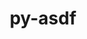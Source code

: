 ---
title: "py-asdf"
layout: cache
categories: [package, develop]
meta: {"compilers": ["none"], "num_specs": 68, "num_specs_by_stack": {"hep": 68, "root": 68}, "oss": ["ubuntu22.04", "ubuntu24.04"], "platforms": ["linux"], "stacks": ["hep", "root"], "targets": ["x86_64_v3"], "versions": ["2.15.0"]}
spec_details: [{"compiler": "none", "hash": "2lfvbntdm2eedp6xlgbsx7qn4g7phu6i", "os": "ubuntu22.04", "platform": "linux", "size": "-", "stacks": ["hep", "root"], "target": "x86_64_v3", "variants": ["build_system=python_pip", "+lz4"], "versions": ["2.15.0"]}, {"compiler": "none", "hash": "2zep2vtgjupoxkb3viapepadm2a5uij6", "os": "ubuntu22.04", "platform": "linux", "size": "-", "stacks": ["hep", "root"], "target": "x86_64_v3", "variants": ["build_system=python_pip", "+lz4"], "versions": ["2.15.0"]}, {"compiler": "none", "hash": "3nahberqcgcw27vl3uimlzggwvbboyh2", "os": "ubuntu22.04", "platform": "linux", "size": "-", "stacks": ["hep", "root"], "target": "x86_64_v3", "variants": ["build_system=python_pip", "+lz4"], "versions": ["2.15.0"]}, {"compiler": "none", "hash": "3vjf3j4ctipvkae6p7yqpyybd4nla4fo", "os": "ubuntu24.04", "platform": "linux", "size": "-", "stacks": ["hep", "root"], "target": "x86_64_v3", "variants": ["build_system=python_pip", "+lz4"], "versions": ["2.15.0"]}, {"compiler": "none", "hash": "3x3zdt5htrcxbwuatjdvqvcgi5od7exs", "os": "ubuntu24.04", "platform": "linux", "size": "-", "stacks": ["hep", "root"], "target": "x86_64_v3", "variants": ["build_system=python_pip", "+lz4"], "versions": ["2.15.0"]}, {"compiler": "none", "hash": "3xnebo7bbd5d7y4s2c6k7crnbekv4ru2", "os": "ubuntu22.04", "platform": "linux", "size": "-", "stacks": ["hep", "root"], "target": "x86_64_v3", "variants": ["build_system=python_pip", "+lz4"], "versions": ["2.15.0"]}, {"compiler": "none", "hash": "47kb34ikjojkrfs4cz7umddutokuc724", "os": "ubuntu22.04", "platform": "linux", "size": "-", "stacks": ["hep", "root"], "target": "x86_64_v3", "variants": ["build_system=python_pip", "+lz4"], "versions": ["2.15.0"]}, {"compiler": "none", "hash": "47rx4sazlaznomwae3yf5uw5mc7hzrze", "os": "ubuntu22.04", "platform": "linux", "size": "-", "stacks": ["hep", "root"], "target": "x86_64_v3", "variants": ["build_system=python_pip", "+lz4"], "versions": ["2.15.0"]}, {"compiler": "none", "hash": "5duvcyvq3y6uwxvxfyqxtbvo27sp3c7o", "os": "ubuntu24.04", "platform": "linux", "size": "-", "stacks": ["hep", "root"], "target": "x86_64_v3", "variants": ["build_system=python_pip", "+lz4"], "versions": ["2.15.0"]}, {"compiler": "none", "hash": "5ermxplcfmsdztzei37wbbf5juuaono3", "os": "ubuntu22.04", "platform": "linux", "size": "-", "stacks": ["hep", "root"], "target": "x86_64_v3", "variants": ["build_system=python_pip", "+lz4"], "versions": ["2.15.0"]}, {"compiler": "none", "hash": "5qtq4cht6sehfzuyj3ivtrvsfglcnpcc", "os": "ubuntu24.04", "platform": "linux", "size": "-", "stacks": ["hep", "root"], "target": "x86_64_v3", "variants": ["build_system=python_pip", "+lz4"], "versions": ["2.15.0"]}, {"compiler": "none", "hash": "6ee2kq5qpaoec4h6xd3dokkrvyhd32mh", "os": "ubuntu24.04", "platform": "linux", "size": "-", "stacks": ["hep", "root"], "target": "x86_64_v3", "variants": ["build_system=python_pip", "+lz4"], "versions": ["2.15.0"]}, {"compiler": "none", "hash": "6m2yn7wnjhen5lavapnyfr75wprbaaj3", "os": "ubuntu24.04", "platform": "linux", "size": "-", "stacks": ["hep", "root"], "target": "x86_64_v3", "variants": ["build_system=python_pip", "+lz4"], "versions": ["2.15.0"]}, {"compiler": "none", "hash": "6roa6i7g3mp7qmdgharjmkp4l24pk25x", "os": "ubuntu22.04", "platform": "linux", "size": "-", "stacks": ["hep", "root"], "target": "x86_64_v3", "variants": ["build_system=python_pip", "+lz4"], "versions": ["2.15.0"]}, {"compiler": "none", "hash": "a7kbcvtu6hop2rxwdyeoinpx7fsbsgnj", "os": "ubuntu24.04", "platform": "linux", "size": "-", "stacks": ["hep", "root"], "target": "x86_64_v3", "variants": ["build_system=python_pip", "+lz4"], "versions": ["2.15.0"]}, {"compiler": "none", "hash": "bqwch2oh2lbqpzftqo644mexcvwrwbuw", "os": "ubuntu22.04", "platform": "linux", "size": "-", "stacks": ["hep", "root"], "target": "x86_64_v3", "variants": ["build_system=python_pip", "+lz4"], "versions": ["2.15.0"]}, {"compiler": "none", "hash": "dgq4oji7oagel767pipyt55crzjolp37", "os": "ubuntu22.04", "platform": "linux", "size": "-", "stacks": ["hep", "root"], "target": "x86_64_v3", "variants": ["build_system=python_pip", "+lz4"], "versions": ["2.15.0"]}, {"compiler": "none", "hash": "dmghe5z6vt764cbr64ysukp7pe2jqqn6", "os": "ubuntu24.04", "platform": "linux", "size": "-", "stacks": ["hep", "root"], "target": "x86_64_v3", "variants": ["build_system=python_pip", "+lz4"], "versions": ["2.15.0"]}, {"compiler": "none", "hash": "e4wat2wyiprpcv4f7ix7h6ws7jzc5jlv", "os": "ubuntu24.04", "platform": "linux", "size": "-", "stacks": ["hep", "root"], "target": "x86_64_v3", "variants": ["build_system=python_pip", "+lz4"], "versions": ["2.15.0"]}, {"compiler": "none", "hash": "f4fyr2erbwunsjo6dohm6cta3xb2oshw", "os": "ubuntu22.04", "platform": "linux", "size": "-", "stacks": ["hep", "root"], "target": "x86_64_v3", "variants": ["build_system=python_pip", "+lz4"], "versions": ["2.15.0"]}, {"compiler": "none", "hash": "gpz4phgxes56c2xqzszu762pq6fx6i4q", "os": "ubuntu22.04", "platform": "linux", "size": "-", "stacks": ["hep", "root"], "target": "x86_64_v3", "variants": ["build_system=python_pip", "+lz4"], "versions": ["2.15.0"]}, {"compiler": "none", "hash": "hbilhtzidutgivwpmzubgyq67ckohy74", "os": "ubuntu22.04", "platform": "linux", "size": "-", "stacks": ["hep", "root"], "target": "x86_64_v3", "variants": ["build_system=python_pip", "+lz4"], "versions": ["2.15.0"]}, {"compiler": "none", "hash": "hhj67xlykilwhyv2kgtetlki5djd5rbs", "os": "ubuntu22.04", "platform": "linux", "size": "-", "stacks": ["hep", "root"], "target": "x86_64_v3", "variants": ["build_system=python_pip", "+lz4"], "versions": ["2.15.0"]}, {"compiler": "none", "hash": "i2ma4l2hfm5xrpl2fs3om3x4mb26scbw", "os": "ubuntu22.04", "platform": "linux", "size": "-", "stacks": ["hep", "root"], "target": "x86_64_v3", "variants": ["build_system=python_pip", "+lz4"], "versions": ["2.15.0"]}, {"compiler": "none", "hash": "in5trcx64w4kfourbwglsl4mdp5io7bm", "os": "ubuntu22.04", "platform": "linux", "size": "-", "stacks": ["hep", "root"], "target": "x86_64_v3", "variants": ["build_system=python_pip", "+lz4"], "versions": ["2.15.0"]}, {"compiler": "none", "hash": "iyxyfk7g6bd7csgy2jgv5cyqt7kz7bqn", "os": "ubuntu22.04", "platform": "linux", "size": "-", "stacks": ["hep", "root"], "target": "x86_64_v3", "variants": ["build_system=python_pip", "+lz4"], "versions": ["2.15.0"]}, {"compiler": "none", "hash": "izn5smgr4cbajiixrvnh2o7pd367awpe", "os": "ubuntu24.04", "platform": "linux", "size": "-", "stacks": ["hep", "root"], "target": "x86_64_v3", "variants": ["build_system=python_pip", "+lz4"], "versions": ["2.15.0"]}, {"compiler": "none", "hash": "jelmxjwcuf2ldddvghcb5ji6bvcfk3zl", "os": "ubuntu22.04", "platform": "linux", "size": "-", "stacks": ["hep", "root"], "target": "x86_64_v3", "variants": ["build_system=python_pip", "+lz4"], "versions": ["2.15.0"]}, {"compiler": "none", "hash": "jfu3c5jeusobqepdv45vds7ohq2pqnzn", "os": "ubuntu24.04", "platform": "linux", "size": "-", "stacks": ["hep", "root"], "target": "x86_64_v3", "variants": ["build_system=python_pip", "+lz4"], "versions": ["2.15.0"]}, {"compiler": "none", "hash": "kbaiz2x7sjqgjd373zi5ysgwdqgawyzh", "os": "ubuntu22.04", "platform": "linux", "size": "-", "stacks": ["hep", "root"], "target": "x86_64_v3", "variants": ["build_system=python_pip", "+lz4"], "versions": ["2.15.0"]}, {"compiler": "none", "hash": "l3qfsdw43sbw3kw5s56kkrojzumhn6t7", "os": "ubuntu24.04", "platform": "linux", "size": "-", "stacks": ["hep", "root"], "target": "x86_64_v3", "variants": ["build_system=python_pip", "+lz4"], "versions": ["2.15.0"]}, {"compiler": "none", "hash": "l62xtgdafqnbumflflwd2it56su336g6", "os": "ubuntu22.04", "platform": "linux", "size": "-", "stacks": ["hep", "root"], "target": "x86_64_v3", "variants": ["build_system=python_pip", "+lz4"], "versions": ["2.15.0"]}, {"compiler": "none", "hash": "lth2evxuq55dqnwf4qhqtu7c5t6wj7sz", "os": "ubuntu22.04", "platform": "linux", "size": "-", "stacks": ["hep", "root"], "target": "x86_64_v3", "variants": ["build_system=python_pip", "+lz4"], "versions": ["2.15.0"]}, {"compiler": "none", "hash": "mbskgfler3le5ey3shukiegeeqdvyc2g", "os": "ubuntu24.04", "platform": "linux", "size": "-", "stacks": ["hep", "root"], "target": "x86_64_v3", "variants": ["build_system=python_pip", "+lz4"], "versions": ["2.15.0"]}, {"compiler": "none", "hash": "mjyv2siqh6m3hbk34fr3e6kubjmwrcpr", "os": "ubuntu22.04", "platform": "linux", "size": "-", "stacks": ["hep", "root"], "target": "x86_64_v3", "variants": ["build_system=python_pip", "+lz4"], "versions": ["2.15.0"]}, {"compiler": "none", "hash": "ngyxdmfbjbzaqkjqwahu2ziqnp5u4nvc", "os": "ubuntu22.04", "platform": "linux", "size": "-", "stacks": ["hep", "root"], "target": "x86_64_v3", "variants": ["build_system=python_pip", "+lz4"], "versions": ["2.15.0"]}, {"compiler": "none", "hash": "nu32u5fnhfencsyfhuiefke3nchncibz", "os": "ubuntu22.04", "platform": "linux", "size": "-", "stacks": ["hep", "root"], "target": "x86_64_v3", "variants": ["build_system=python_pip", "+lz4"], "versions": ["2.15.0"]}, {"compiler": "none", "hash": "okghku35x3adgazrrihkhwml7rnlfjok", "os": "ubuntu22.04", "platform": "linux", "size": "-", "stacks": ["hep", "root"], "target": "x86_64_v3", "variants": ["build_system=python_pip", "+lz4"], "versions": ["2.15.0"]}, {"compiler": "none", "hash": "oqh27epzlkdu57uwp6ibj756ipxr3ia5", "os": "ubuntu22.04", "platform": "linux", "size": "-", "stacks": ["hep", "root"], "target": "x86_64_v3", "variants": ["build_system=python_pip", "+lz4"], "versions": ["2.15.0"]}, {"compiler": "none", "hash": "ornb74augdbtywkmgxbus5d3h6nafeji", "os": "ubuntu24.04", "platform": "linux", "size": "-", "stacks": ["hep", "root"], "target": "x86_64_v3", "variants": ["build_system=python_pip", "+lz4"], "versions": ["2.15.0"]}, {"compiler": "none", "hash": "ps36t6txwlc2tjdzcsda2mpdb7lrmoc5", "os": "ubuntu22.04", "platform": "linux", "size": "-", "stacks": ["hep", "root"], "target": "x86_64_v3", "variants": ["build_system=python_pip", "+lz4"], "versions": ["2.15.0"]}, {"compiler": "none", "hash": "pump7lx7zk3hlgmozlcmb23vleyw4sw2", "os": "ubuntu24.04", "platform": "linux", "size": "-", "stacks": ["hep", "root"], "target": "x86_64_v3", "variants": ["build_system=python_pip", "+lz4"], "versions": ["2.15.0"]}, {"compiler": "none", "hash": "pv5f24kjjgtewytzmjt35a3r3gvsucis", "os": "ubuntu24.04", "platform": "linux", "size": "-", "stacks": ["hep", "root"], "target": "x86_64_v3", "variants": ["build_system=python_pip", "+lz4"], "versions": ["2.15.0"]}, {"compiler": "none", "hash": "pztfxvre5mbhxmflewvurnns3jnfzqzn", "os": "ubuntu24.04", "platform": "linux", "size": "-", "stacks": ["hep", "root"], "target": "x86_64_v3", "variants": ["build_system=python_pip", "+lz4"], "versions": ["2.15.0"]}, {"compiler": "none", "hash": "qb4j5l45qua2yefpguirthme3iczxrak", "os": "ubuntu22.04", "platform": "linux", "size": "-", "stacks": ["hep", "root"], "target": "x86_64_v3", "variants": ["build_system=python_pip", "+lz4"], "versions": ["2.15.0"]}, {"compiler": "none", "hash": "qxl7ifewf2fih2hmcjn3424vy4zzz6x5", "os": "ubuntu24.04", "platform": "linux", "size": "-", "stacks": ["hep", "root"], "target": "x86_64_v3", "variants": ["build_system=python_pip", "+lz4"], "versions": ["2.15.0"]}, {"compiler": "none", "hash": "rh4kvzmsxmatu3plxas4hwwu63emlfpb", "os": "ubuntu22.04", "platform": "linux", "size": "-", "stacks": ["hep", "root"], "target": "x86_64_v3", "variants": ["build_system=python_pip", "+lz4"], "versions": ["2.15.0"]}, {"compiler": "none", "hash": "rhtwcsaxqw6llurhtgt4wkhybidfzwoz", "os": "ubuntu24.04", "platform": "linux", "size": "-", "stacks": ["hep", "root"], "target": "x86_64_v3", "variants": ["build_system=python_pip", "+lz4"], "versions": ["2.15.0"]}, {"compiler": "none", "hash": "rrm7g4kpgi4urwozhdkvqg62ou6fh3nt", "os": "ubuntu22.04", "platform": "linux", "size": "-", "stacks": ["hep", "root"], "target": "x86_64_v3", "variants": ["build_system=python_pip", "+lz4"], "versions": ["2.15.0"]}, {"compiler": "none", "hash": "sg2tbuw3zups2kgyehug6tqlnq4lgzlp", "os": "ubuntu24.04", "platform": "linux", "size": "-", "stacks": ["hep", "root"], "target": "x86_64_v3", "variants": ["build_system=python_pip", "+lz4"], "versions": ["2.15.0"]}, {"compiler": "none", "hash": "sjiipee4uld5x4gx2xbdlcodgg6nyhr5", "os": "ubuntu24.04", "platform": "linux", "size": "-", "stacks": ["hep", "root"], "target": "x86_64_v3", "variants": ["build_system=python_pip", "+lz4"], "versions": ["2.15.0"]}, {"compiler": "none", "hash": "svqwn4cg5ovg5neyo2e7s3kzvzeabgak", "os": "ubuntu22.04", "platform": "linux", "size": "-", "stacks": ["hep", "root"], "target": "x86_64_v3", "variants": ["build_system=python_pip", "+lz4"], "versions": ["2.15.0"]}, {"compiler": "none", "hash": "tmlbvxp256kmfujqzk7dnplmacovhgia", "os": "ubuntu22.04", "platform": "linux", "size": "-", "stacks": ["hep", "root"], "target": "x86_64_v3", "variants": ["build_system=python_pip", "+lz4"], "versions": ["2.15.0"]}, {"compiler": "none", "hash": "uynandv4gott5yfaiwrfzmx4c6334pok", "os": "ubuntu24.04", "platform": "linux", "size": "-", "stacks": ["hep", "root"], "target": "x86_64_v3", "variants": ["build_system=python_pip", "+lz4"], "versions": ["2.15.0"]}, {"compiler": "none", "hash": "vjembexut723yuqs4ffq2gzpg422fis5", "os": "ubuntu22.04", "platform": "linux", "size": "-", "stacks": ["hep", "root"], "target": "x86_64_v3", "variants": ["build_system=python_pip", "+lz4"], "versions": ["2.15.0"]}, {"compiler": "none", "hash": "vohkd467ynjmzhkyn2o2hvy5iqa3upup", "os": "ubuntu22.04", "platform": "linux", "size": "-", "stacks": ["hep", "root"], "target": "x86_64_v3", "variants": ["build_system=python_pip", "+lz4"], "versions": ["2.15.0"]}, {"compiler": "none", "hash": "wjjczke7p6hmmcxxpmqzxbl2lpdsiuj7", "os": "ubuntu22.04", "platform": "linux", "size": "-", "stacks": ["hep", "root"], "target": "x86_64_v3", "variants": ["build_system=python_pip", "+lz4"], "versions": ["2.15.0"]}, {"compiler": "none", "hash": "wtxydfkxzqfxotzm57vun3jbdjt6ju3a", "os": "ubuntu24.04", "platform": "linux", "size": "-", "stacks": ["hep", "root"], "target": "x86_64_v3", "variants": ["build_system=python_pip", "+lz4"], "versions": ["2.15.0"]}, {"compiler": "none", "hash": "xjxj4lr7jm2o4wpgkjaosdjnse4whvsy", "os": "ubuntu22.04", "platform": "linux", "size": "-", "stacks": ["hep", "root"], "target": "x86_64_v3", "variants": ["build_system=python_pip", "+lz4"], "versions": ["2.15.0"]}, {"compiler": "none", "hash": "xqist3644ncuuyohk5ebxtkk6yrku7ks", "os": "ubuntu24.04", "platform": "linux", "size": "-", "stacks": ["hep", "root"], "target": "x86_64_v3", "variants": ["build_system=python_pip", "+lz4"], "versions": ["2.15.0"]}, {"compiler": "none", "hash": "xtrihaelxk72oxzmqy3wykdwtrhx33yt", "os": "ubuntu22.04", "platform": "linux", "size": "-", "stacks": ["hep", "root"], "target": "x86_64_v3", "variants": ["build_system=python_pip", "+lz4"], "versions": ["2.15.0"]}, {"compiler": "none", "hash": "y4dkslviqnvipshgnbx7pj2jgimti37l", "os": "ubuntu22.04", "platform": "linux", "size": "-", "stacks": ["hep", "root"], "target": "x86_64_v3", "variants": ["build_system=python_pip", "+lz4"], "versions": ["2.15.0"]}, {"compiler": "none", "hash": "y4juufysh6c7l6x2wu6cftwznrof3tly", "os": "ubuntu22.04", "platform": "linux", "size": "-", "stacks": ["hep", "root"], "target": "x86_64_v3", "variants": ["build_system=python_pip", "+lz4"], "versions": ["2.15.0"]}, {"compiler": "none", "hash": "ym2h7yjxohc5lxom75u7wz4hzz6g7rvd", "os": "ubuntu24.04", "platform": "linux", "size": "-", "stacks": ["hep", "root"], "target": "x86_64_v3", "variants": ["build_system=python_pip", "+lz4"], "versions": ["2.15.0"]}, {"compiler": "none", "hash": "ymfahwp76pvzu7famcdqzgp3c7he6i4n", "os": "ubuntu24.04", "platform": "linux", "size": "-", "stacks": ["hep", "root"], "target": "x86_64_v3", "variants": ["build_system=python_pip", "+lz4"], "versions": ["2.15.0"]}, {"compiler": "none", "hash": "yrl4hbvajvxt5bbxckbz4mktjjwtmr2h", "os": "ubuntu22.04", "platform": "linux", "size": "-", "stacks": ["hep", "root"], "target": "x86_64_v3", "variants": ["build_system=python_pip", "+lz4"], "versions": ["2.15.0"]}, {"compiler": "none", "hash": "z2bowzubfk4c67ywvmpd2do64fh2pqpj", "os": "ubuntu22.04", "platform": "linux", "size": "-", "stacks": ["hep", "root"], "target": "x86_64_v3", "variants": ["build_system=python_pip", "+lz4"], "versions": ["2.15.0"]}, {"compiler": "none", "hash": "zwwit2r6ihsdmazw6tmyzakhatsvl4x5", "os": "ubuntu22.04", "platform": "linux", "size": "-", "stacks": ["hep", "root"], "target": "x86_64_v3", "variants": ["build_system=python_pip", "+lz4"], "versions": ["2.15.0"]}]
---